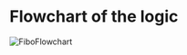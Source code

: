 # Flowchart of the logic

![FiboFlowchart](https://github.com/lenidar/IB_2324_CS_FiboSeq/assets/55443074/2b6c4a19-d14e-49ab-bf15-43225cd2d3fc)
